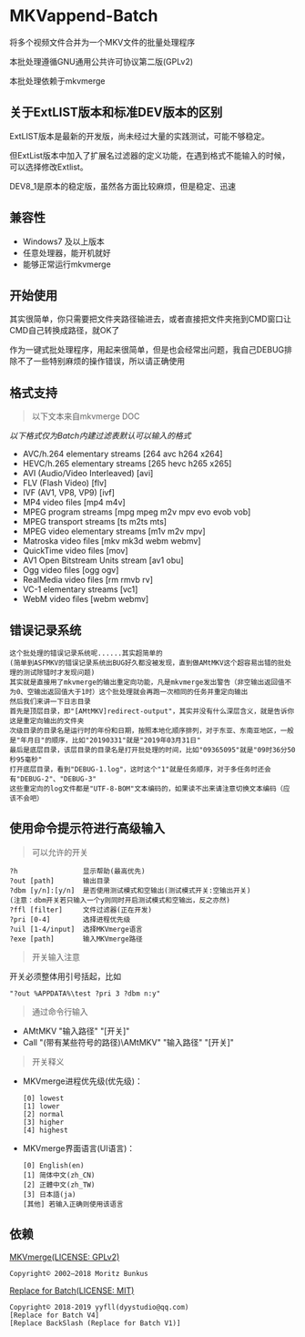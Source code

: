 # MKVappend-Batch
将多个视频文件合并为一个MKV文件的批量处理程序

本批处理遵循GNU通用公共许可协议第二版(GPLv2)

本批处理依赖于mkvmerge

## 关于ExtLIST版本和标准DEV版本的区别
ExtLIST版本是最新的开发版，尚未经过大量的实践测试，可能不够稳定。

但ExtList版本中加入了扩展名过滤器的定义功能，在遇到格式不能输入的时候，可以选择修改Extlist。

DEV8_1是原本的稳定版，虽然各方面比较麻烦，但是稳定、迅速

## 兼容性
* Windows7 及以上版本
* 任意处理器，能开机就好
* 能够正常运行mkvmerge

## 开始使用
其实很简单，你只需要把文件夹路径输进去，或者直接把文件夹拖到CMD窗口让CMD自己转换成路径，就OK了

作为一键式批处理程序，用起来很简单，但是也会经常出问题，我自己DEBUG排除不了一些特别麻烦的操作错误，所以请正确使用

## 格式支持
> 以下文本来自mkvmerge DOC

*以下格式仅为Batch内建过滤表默认可以输入的格式*
* AVC/h.264 elementary streams [264 avc h264 x264]
* HEVC/h.265 elementary streams [265 hevc h265 x265]
* AVI (Audio/Video Interleaved) [avi]
* FLV (Flash Video) [flv]
* IVF (AV1, VP8, VP9) [ivf]
* MP4 video files [mp4 m4v]
* MPEG program streams [mpg mpeg m2v mpv evo evob vob]
* MPEG transport streams [ts m2ts mts]
* MPEG video elementary streams [m1v m2v mpv]
* Matroska video files [mkv mk3d webm webmv]
* QuickTime video files [mov]
* AV1 Open Bitstream Units stream [av1 obu]
* Ogg video files [ogg ogv]
* RealMedia video files [rm rmvb rv]
* VC-1 elementary streams [vc1]
* WebM video files [webm webmv]

## 错误记录系统
    这个批处理的错误记录系统呢......其实超简单的
    (简单到ASFMKV的错误记录系统出BUG好久都没被发现，直到做AMtMKV这个超容易出错的批处理的测试除错时才发现问题)
    其实就是直接用了mkvmerge的输出重定向功能，凡是mkvmerge发出警告（非空输出返回值不为0、空输出返回值大于1时）这个批处理就会再跑一次相同的任务并重定向输出
    然后我们来讲一下日志目录
    首先是顶层目录，即"[AMtMKV]redirect-output"，其实并没有什么深层含义，就是告诉你这是重定向输出的文件夹
    次级目录的目录名是运行时的年份和日期，按照本地化顺序排列，对于东亚、东南亚地区，一般是"年月日"的顺序，比如"20190331"就是"2019年03月31日"
    最后是底层目录，该层目录的目录名是打开批处理的时间，比如"09365095"就是"09时36分50秒95毫秒"
    打开底层目录，看到"DEBUG-1.log"，这时这个"1"就是任务顺序，对于多任务时还会有"DEBUG-2"、"DEBUG-3"
    这些重定向的log文件都是"UTF-8-BOM"文本编码的，如果读不出来请注意切换文本编码（应该不会吧）
    
## 使用命令提示符进行高级输入

> 可以允许的开关

    ?h                显示帮助(最高优先)
    ?out [path]       输出目录
    ?dbm [y/n]:[y/n]  是否使用测试模式和空输出(测试模式开关:空输出开关)
    (注意：dbm开关若只输入一个y则同时开启测试模式和空输出，反之亦然)
    ?ffl [filter]     文件过滤器(正在开发)
    ?pri [0-4]        选择进程优先级
    ?uil [1-4/input]  选择MKVmerge语言
    ?exe [path]       输入MKVmerge路径

> 开关输入注意

开关必须整体用引号括起，比如
    
    "?out %APPDATA%\test ?pri 3 ?dbm n:y"
    
> 通过命令行输入

* AMtMKV "输入路径" "[开关]"
* Call "(带有某些符号的路径)\AMtMKV" "输入路径" "[开关]"

> 开关释义

* MKVmerge进程优先级(优先级)：

      [0] lowest
      [1] lower
      [2] normal
      [3] higher
      [4] highest

* MKVmerge界面语言(UI语言)：
  
      [0] English(en)
      [1] 简体中文(zh_CN)
      [2] 正體中文(zh_TW)
      [3] 日本語(ja)
      [其他] 若输入正确则使用该语言

## 依赖
[MKVmerge(LICENSE: GPLv2)](https://mkvtoolnix.download/downloads.html)

    Copyright© 2002–2018 Moritz Bunkus
    
[Replace for Batch(LICENSE: MIT)](https://github.com/DYY-Studio/Replace_for_Batch)

    Copyright© 2018-2019 yyfll(dyystudio@qq.com)
    [Replace for Batch V4]
    [Replace BackSlash (Replace for Batch V1)]
    
